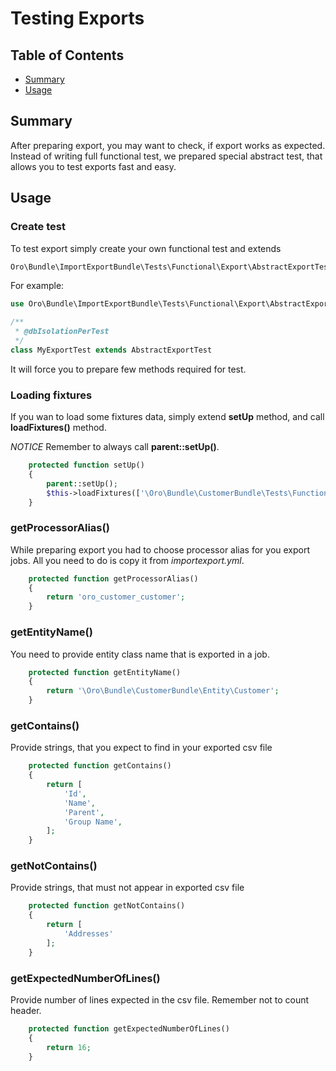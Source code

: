 Testing Exports
========

Table of Contents
-----------------
 - [Summary](#summary)
 - [Usage](#usage)

Summary
-------
After preparing export, you may want to check, if export works as expected.
Instead of writing full functional test, we prepared special abstract test, 
that allows you to test exports fast and easy.

Usage
-----
### Create test

To test export simply create your own functional test and extends

```php
Oro\Bundle\ImportExportBundle\Tests\Functional\Export\AbstractExportTest;
```

For example:
```php
use Oro\Bundle\ImportExportBundle\Tests\Functional\Export\AbstractExportTest;

/**
 * @dbIsolationPerTest
 */
class MyExportTest extends AbstractExportTest
```

It will force you to prepare few methods required for test.

### Loading fixtures

If you wan to load some fixtures data, simply extend **setUp** method,
and call **loadFixtures()** method.

*NOTICE* Remember to always call **parent::setUp()**.

```php
    protected function setUp()
    {
        parent::setUp();
        $this->loadFixtures(['\Oro\Bundle\CustomerBundle\Tests\Functional\DataFixtures\LoadCustomers']);
    }
```

### getProcessorAlias()
While preparing export you had to choose processor alias for you export jobs.
All you need to do is copy it from *importexport.yml*.

```php
    protected function getProcessorAlias()
    {
        return 'oro_customer_customer';
    }

```

### getEntityName()
You need to provide entity class name that is exported in a job.

```php
    protected function getEntityName()
    {
        return '\Oro\Bundle\CustomerBundle\Entity\Customer';
    }
```

### getContains()
Provide strings, that you expect to find in your exported csv file

```php
    protected function getContains()
    {
        return [
            'Id',
            'Name',
            'Parent',
            'Group Name',
        ];
    }
```

### getNotContains()
Provide strings, that must not appear in exported csv file
```php
    protected function getNotContains()
    {
        return [
            'Addresses'
        ];
    }
```

### getExpectedNumberOfLines()
Provide number of lines expected in the csv file. 
Remember not to count header.

```php
    protected function getExpectedNumberOfLines()
    {
        return 16;
    }
```
